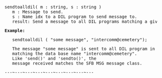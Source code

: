 <div class="mw-parser-output"><p><br />
<span id="bpsendalld"></span>
</p>
<pre>sendtoalldil( m&#160;: string, s&#160;: string )
   m&#160;: Message to send.
   s&#160;: Name idx to a DIL program to send message to.
   result: Send a message to all DIL programs matching a given database name.
</pre>
<pre><b>Example:</b>
</pre>
<pre>   sendtoalldil ( "some message", "intercomm@cemetery");
</pre>
<pre>   The message "some message" is sent to all DIL program in the world
   matching the data base name "intercomm@cemetery".
   Like 'send()' and 'sendto()', the
   message received matches the SFB_MSG message class.
</pre>
<pre>---~---~---~---~---~---~---~---~---
</pre></div>